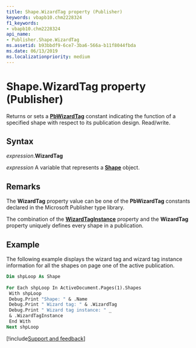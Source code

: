 ```yaml
---
title: Shape.WizardTag property (Publisher)
keywords: vbapb10.chm2228324
f1_keywords:
- vbapb10.chm2228324
api_name:
- Publisher.Shape.WizardTag
ms.assetid: b93bbdf9-6ce7-3ba6-566a-b11f8044fbda
ms.date: 06/13/2019
ms.localizationpriority: medium
---
```



# Shape.WizardTag property (Publisher)

Returns or sets a **[PbWizardTag](Publisher.PbWizardTag.md)** constant indicating the function of a specified shape with respect to its publication design. Read/write.


## Syntax

_expression_.**WizardTag**

_expression_ A variable that represents a **[Shape](Publisher.Shape.md)** object.


## Remarks

The **WizardTag** property value can be one of the **PbWizardTag** constants declared in the Microsoft Publisher type library.

The combination of the **[WizardTagInstance](Publisher.Shape.WizardTagInstance.md)** property and the **WizardTag** property uniquely defines every shape in a publication.


## Example

The following example displays the wizard tag and wizard tag instance information for all the shapes on page one of the active publication.

```vb
Dim shpLoop As Shape 
 
For Each shpLoop In ActiveDocument.Pages(1).Shapes 
 With shpLoop 
 Debug.Print "Shape: " & .Name 
 Debug.Print " Wizard tag: " & .WizardTag 
 Debug.Print " Wizard tag instance: " _ 
 & .WizardTagInstance 
 End With 
Next shpLoop
```

[!include[Support and feedback](~/includes/feedback-boilerplate.md)]